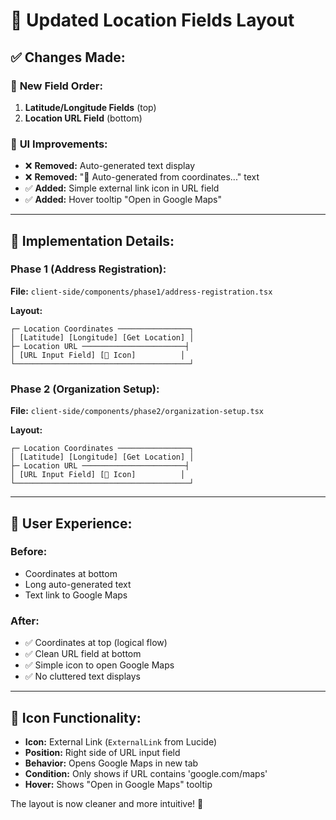 # 🎯 Updated Location Fields Layout

## ✅ **Changes Made:**

### 📍 **New Field Order:**
1. **Latitude/Longitude Fields** (top)
2. **Location URL Field** (bottom)

### 🎨 **UI Improvements:**
- ❌ **Removed:** Auto-generated text display 
- ❌ **Removed:** "📍 Auto-generated from coordinates..." text
- ✅ **Added:** Simple external link icon in URL field
- ✅ **Added:** Hover tooltip "Open in Google Maps"

---

## 🔧 **Implementation Details:**

### Phase 1 (Address Registration):
**File:** `client-side/components/phase1/address-registration.tsx`

**Layout:**
```
┌─ Location Coordinates ────────────────┐
│ [Latitude] [Longitude] [Get Location] │
├─ Location URL ───────────────────────┤
│ [URL Input Field] [🔗 Icon]          │
└───────────────────────────────────────┘
```

### Phase 2 (Organization Setup):
**File:** `client-side/components/phase2/organization-setup.tsx`

**Layout:**
```
┌─ Location Coordinates ────────────────┐
│ [Latitude] [Longitude] [Get Location] │
├─ Location URL ───────────────────────┤
│ [URL Input Field] [🔗 Icon]          │
└───────────────────────────────────────┘
```

---

## 🎯 **User Experience:**

### Before:
- Coordinates at bottom
- Long auto-generated text
- Text link to Google Maps

### After:
- ✅ Coordinates at top (logical flow)
- ✅ Clean URL field at bottom
- ✅ Simple icon to open Google Maps
- ✅ No cluttered text displays

---

## 🔗 **Icon Functionality:**
- **Icon:** External Link (`ExternalLink` from Lucide)
- **Position:** Right side of URL input field
- **Behavior:** Opens Google Maps in new tab
- **Condition:** Only shows if URL contains 'google.com/maps'
- **Hover:** Shows "Open in Google Maps" tooltip

The layout is now cleaner and more intuitive! 🎉